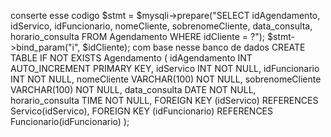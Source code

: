 conserte esse codigo $stmt = $mysqli->prepare("SELECT idAgendamento, idServico, idFuncionario, nomeCliente, sobrenomeCliente, data_consulta, horario_consulta FROM Agendamento WHERE idCliente = ?");
$stmt->bind_param("i", $idCliente); com base nesse banco de dados CREATE TABLE IF NOT EXISTS Agendamento (
    idAgendamento INT AUTO_INCREMENT PRIMARY KEY,
    idServico INT NOT NULL,
    idFuncionario INT NOT NULL,
    nomeCliente VARCHAR(100) NOT NULL,
    sobrenomeCliente VARCHAR(100) NOT NULL,
    data_consulta DATE NOT NULL,
    horario_consulta TIME NOT NULL,
    FOREIGN KEY (idServico) REFERENCES Servico(idServico),
    FOREIGN KEY (idFuncionario) REFERENCES Funcionario(idFuncionario)
);
